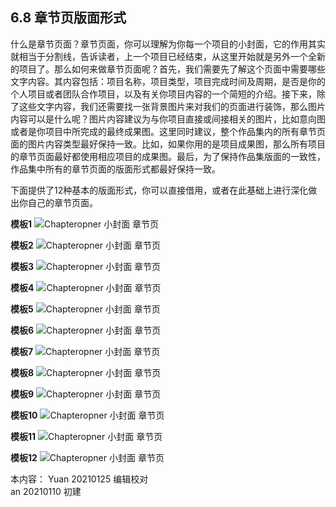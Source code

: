 ## 6.8 章节页版面形式

什么是章节页面？章节页面，你可以理解为你每一个项目的小封面，它的作用其实就相当于分割线，告诉读者，上一个项目已经结束，从这里开始就是另外一个全新的项目了。那么如何来做章节页面呢？首先，我们需要先了解这个页面中需要哪些文字内容。其内容包括：项目名称，项目类型，项目完成时间及周期，是否是你的个人项目或者团队合作项目，以及有关你项目内容的一个简短的介绍。接下来，除了这些文字内容，我们还需要找一张背景图片来对我们的页面进行装饰，那么图片内容可以是什么呢？图片内容建议为与你项目直接或间接相关的图片，比如意向图或者是你项目中所完成的最终成果图。这里同时建议，整个作品集内的所有章节页面的图片内容类型最好保持一致。比如，如果你用的是项目成果图，那么所有项目的章节页面最好都使用相应项目的成果图。最后，为了保持作品集版面的一致性，作品集中所有的章节页面的版面形式都最好保持一致。

下面提供了12种基本的版面形式，你可以直接借用，或者在此基础上进行深化做出你自己的章节页面。

**模板1**
![Chapteropner 小封面 章节页](http://kitpic.makebi.net/2021/lk_31.jpg)

**模板2**
![Chapteropner 小封面 章节页](http://kitpic.makebi.net/2021/lk_32.jpg)

**模板3**
![Chapteropner 小封面 章节页](http://kitpic.makebi.net/2021/lk_33.jpg)

**模板4**
![Chapteropner 小封面 章节页](http://kitpic.makebi.net/2021/lk_34.jpg)

**模板5**
![Chapteropner 小封面 章节页](http://kitpic.makebi.net/2021/lk_35.jpg)

**模板6**
![Chapteropner 小封面 章节页](http://kitpic.makebi.net/2021/lk_36.jpg)

**模板7**
![Chapteropner 小封面 章节页](http://kitpic.makebi.net/2021/lk_37.jpg)

**模板8**
![Chapteropner 小封面 章节页](http://kitpic.makebi.net/2021/lk_38.jpg)

**模板9**
![Chapteropner 小封面 章节页](http://kitpic.makebi.net/2021/lk_39.jpg)

**模板10**
![Chapteropner 小封面 章节页](http://kitpic.makebi.net/2021/lk_40.jpg)

**模板11**
![Chapteropner 小封面 章节页](http://kitpic.makebi.net/2021/lk_41.jpg)

**模板12**
![Chapteropner 小封面 章节页](http://kitpic.makebi.net/2021/lk_42.jpg)


本内容：
Yuan 20210125 编辑校对  
an 20210110 初建
